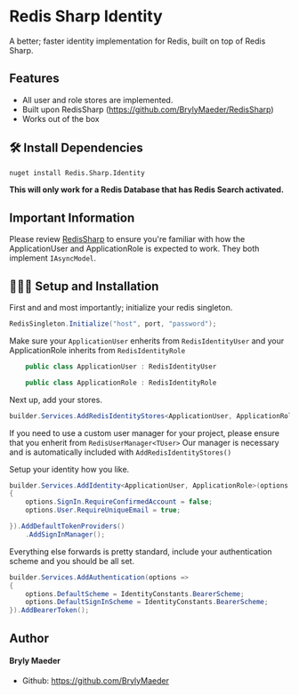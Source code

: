 # Redis Sharp Identity
A better; faster identity implementation for Redis, built on top of Redis Sharp.

## Features    
- All user and role stores are implemented.
- Built upon RedisSharp (https://github.com/BrylyMaeder/RedisSharp)
- Works out of the box
        

## 🛠️ Install Dependencies    
```bash
nuget install Redis.Sharp.Identity
```

**This will only work for a Redis Database that has Redis Search activated.**

## Important Information
Please review [RedisSharp](https://github.com/BrylyMaeder/RedisSharp) to ensure you're familiar with how the ApplicationUser and ApplicationRole is expected to work. They both implement `IAsyncModel`.

## 🧑🏻‍💻 Setup and Installation
First and and most importantly; initialize your redis singleton.

```csharp
RedisSingleton.Initialize("host", port, "password");
```
Make sure your `ApplicationUser` enherits from `RedisIdentityUser` and your ApplicationRole inherits from `RedisIdentityRole`

```csharp
    public class ApplicationUser : RedisIdentityUser
```
```csharp
    public class ApplicationRole : RedisIdentityRole
```

Next up, add your stores. 

```csharp
builder.Services.AddRedisIdentityStores<ApplicationUser, ApplicationRole>();
```

If you need to use a custom user manager for your project, please ensure that you enherit from 
`RedisUserManager<TUser>` Our manager is necessary and is automatically included with `AddRedisIdentityStores()`


Setup your identity how you like.
```csharp
builder.Services.AddIdentity<ApplicationUser, ApplicationRole>(options =>
{
    options.SignIn.RequireConfirmedAccount = false;
    options.User.RequireUniqueEmail = true;

}).AddDefaultTokenProviders() 
    .AddSignInManager(); 
```

Everything else forwards is pretty standard, include your authentication scheme and you should be all set.
```csharp
builder.Services.AddAuthentication(options =>
{
    options.DefaultScheme = IdentityConstants.BearerScheme;
    options.DefaultSignInScheme = IdentityConstants.BearerScheme;
}).AddBearerToken();
```


##  Author
#### Bryly Maeder
- Github: https://github.com/BrylyMaeder
        
